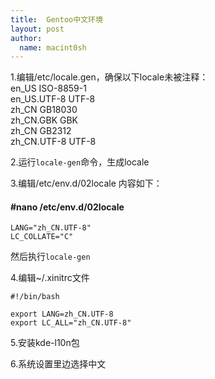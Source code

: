 ```yaml
---
title:  Gentoo中文环境
layout: post
author:
  name: macint0sh
---
```

1.编辑/etc/locale.gen，确保以下locale未被注释：         
    en_US ISO-8859-1    
    en_US.UTF-8 UTF-8    
    zh_CN GB18030    
    zh_CN.GBK GBK    
    zh_CN GB2312    
    zh_CN.UTF-8 UTF-8   

2.运行`locale-gen`命令，生成locale   

3.编辑/etc/env.d/02locale 内容如下：            
#### \#nano /etc/env.d/02locale    
    LANG="zh_CN.UTF-8"   
    LC_COLLATE="C"   

然后执行`locale-gen`   

4.编辑~/.xinitrc文件

    #!/bin/bash

    export LANG=zh_CN.UTF-8
    export LC_ALL="zh_CN.UTF-8"

5.安装kde-l10n包    

6.系统设置里边选择中文    
